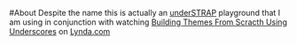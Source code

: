 #About
Despite the name this is actually an [underSTRAP](https://www.lynda.com/WordPress-tutorials/WordPress-Building-Themes-from-Scratch-Using-Underscores/491704-2.html) playground that I am using in conjunction with watching [Building Themes From Scracth Using Underscores](https://www.lynda.com/WordPress-tutorials/WordPress-Building-Themes-from-Scratch-Using-Underscores/491704-2.html) on [Lynda.com](http://www.lynda.com)
